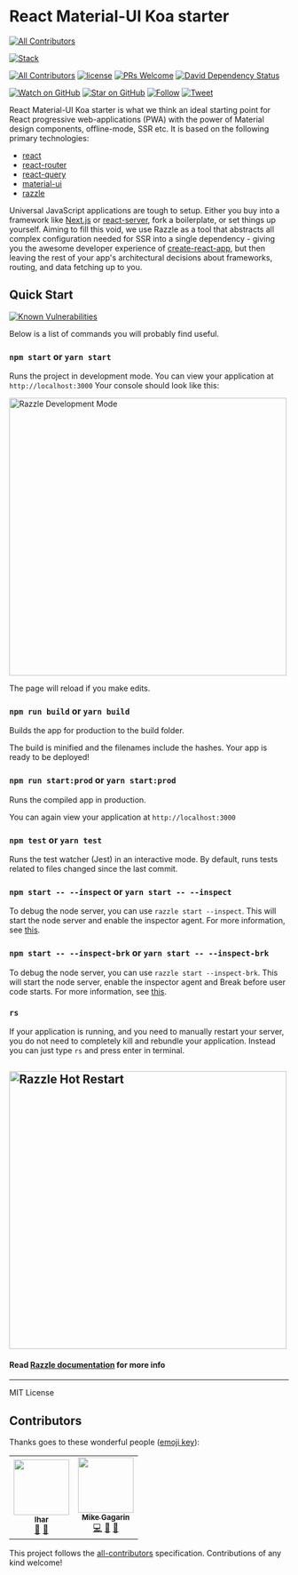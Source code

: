 # React Material-UI Koa starter
<!-- ALL-CONTRIBUTORS-BADGE:START - Do not remove or modify this section -->
[![All Contributors](https://img.shields.io/badge/all_contributors-2-orange.svg?style=flat-square)](#contributors-)
<!-- ALL-CONTRIBUTORS-BADGE:END -->

[![Stack](https://raw.githubusercontent.com/paralect/stack/master/stack-component-template/stack.png)](https://github.com/paralect/stack)

[![All Contributors](https://img.shields.io/badge/all_contributors-7-orange.svg?style=flat-square)](#contributors)
[![license](https://img.shields.io/github/license/mashape/apistatus.svg?style=flat-square)](LICENSE)
[![PRs Welcome](https://img.shields.io/badge/PRs-welcome-brightgreen.svg?style=flat-square)](http://makeapullrequest.com)
[![David Dependency Status](https://david-dm.org/paralect/react-material-ui-koa-starter.svg)](https://david-dm.org/paralect/react-material-ui-koa-starter)

[![Watch on GitHub](https://img.shields.io/github/watchers/paralect/react-material-ui-koa-starter.svg?style=social&label=Watch)](https://github.com/paralect/react-material-ui-koa-starter/watchers)
[![Star on GitHub](https://img.shields.io/github/stars/paralect/react-material-ui-koa-starter.svg?style=social&label=Stars)](https://github.com/paralect/react-material-ui-koa-starter/stargazers)
[![Follow](https://img.shields.io/twitter/follow/paralect.svg?style=social&label=Follow)](https://twitter.com/paralect)
[![Tweet](https://img.shields.io/twitter/url/https/github.com/paralect/react-material-ui-koa-starter.svg?style=social)](https://twitter.com/intent/tweet?text=I%27m%20using%20Stack%20components%20to%20build%20my%20next%20product%20🚀.%20Check%20it%20out:%20https://github.com/paralect/stack)

React Material-UI Koa starter is what we think an ideal starting point for React progressive web-applications (PWA) with the power of Material design components, offline-mode, SSR etc. It is based on the following primary technologies:

- [react](https://reactjs.org/)
- [react-router](https://reactrouter.com/web)
- [react-query](https://react-query.tanstack.com/)
- [material-ui](https://material-ui.com/)
- [razzle](https://razzlejs.org/)

Universal JavaScript applications are tough to setup. Either you buy into a framework like [Next.js](https://github.com/zeit/next.js) or [react-server](https://github.com/redfin/react-server), fork a boilerplate, or set things up yourself. Aiming to fill this void, we use Razzle as a tool that abstracts all complex configuration needed for SSR into a single dependency - giving you the awesome developer experience of [create-react-app](https://github.com/facebookincubator/create-react-app), but then leaving the rest of your app's architectural decisions about frameworks, routing, and data fetching up to you.

## Quick Start

[![Known Vulnerabilities](https://snyk.io/test/github/paralect/react-material-ui-koa-starter/badge.svg)](https://snyk.io/test/github/paralect/react-material-ui-koa-starter)

Below is a list of commands you will probably find useful.

### `npm start` or `yarn start`

Runs the project in development mode.
You can view your application at `http://localhost:3000`
Your console should look like this:

<img src="https://cloud.githubusercontent.com/assets/4060187/26324663/b31788c4-3f01-11e7-8e6f-ffa48533af54.png" width="500px" alt="Razzle Development Mode"/>

The page will reload if you make edits.

### `npm run build` or `yarn build`

Builds the app for production to the build folder.

The build is minified and the filenames include the hashes.
Your app is ready to be deployed!

### `npm run start:prod` or `yarn start:prod`

Runs the compiled app in production.

You can again view your application at `http://localhost:3000`

### `npm test` or `yarn test`

Runs the test watcher (Jest) in an interactive mode.
By default, runs tests related to files changed since the last commit.

### `npm start -- --inspect` or `yarn start -- --inspect`

To debug the node server, you can use `razzle start --inspect`. This will start the node server and enable the inspector agent. For more information, see [this](https://nodejs.org/en/docs/inspector/).

### `npm start -- --inspect-brk` or `yarn start -- --inspect-brk`

To debug the node server, you can use `razzle start --inspect-brk`. This will start the node server, enable the inspector agent and Break before user code starts. For more information, see [this](https://nodejs.org/en/docs/inspector/).

### `rs`

If your application is running, and you need to manually restart your server, you do not need to completely kill and rebundle your application. Instead you can just type `rs` and press enter in terminal.

## <img src="https://user-images.githubusercontent.com/4060187/37915268-209644d0-30e7-11e8-8ef7-086b529ede8c.png" width="500px" alt="Razzle Hot Restart"/>

#### Read [Razzle documentation](https://razzlejs.org/) for more info

---

MIT License

## Contributors

Thanks goes to these wonderful people ([emoji key](https://github.com/all-contributors/all-contributors#emoji-key)):

<!-- ALL-CONTRIBUTORS-LIST:START - Do not remove or modify this section -->
<!-- prettier-ignore-start -->
<!-- markdownlint-disable -->
<table>
  <tr>
    <td align="center"><a href="https://github.com/IharKrasnik"><img src="https://avatars3.githubusercontent.com/u/2302873?v=4?s=100" width="100px;" alt=""/><br /><sub><b>Ihar</b></sub></a><br /><a href="#ideas-IharKrasnik" title="Ideas, Planning, & Feedback">🤔</a> <a href="https://github.com/paralect/react-material-ui-koa-starter/pulls?q=is%3Apr+reviewed-by%3AIharKrasnik" title="Reviewed Pull Requests">👀</a></td>
    <td align="center"><a href="https://github.com/mikhailgagarin"><img src="https://avatars2.githubusercontent.com/u/61055010?v=4?s=100" width="100px;" alt=""/><br /><sub><b>Mike Gagarin</b></sub></a><br /><a href="https://github.com/paralect/react-material-ui-koa-starter/commits?author=mikhailgagarin" title="Code">💻</a> <a href="https://github.com/paralect/react-material-ui-koa-starter/commits?author=mikhailgagarin" title="Documentation">📖</a> <a href="#ideas-mikhailgagarin" title="Ideas, Planning, & Feedback">🤔</a></td>
  </tr>
</table>

<!-- markdownlint-restore -->
<!-- prettier-ignore-end -->

<!-- ALL-CONTRIBUTORS-LIST:END -->

This project follows the [all-contributors](https://github.com/kentcdodds/all-contributors) specification. Contributions of any kind welcome!
